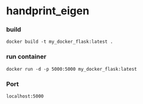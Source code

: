 # handprint_eigen
### build 
```
docker build -t my_docker_flask:latest .
```

### run container

```
docker run -d -p 5000:5000 my_docker_flask:latest
```

### Port
```
localhost:5000
```

